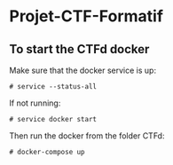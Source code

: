 # Projet-CTF-Formatif

## To start the CTFd docker

Make sure that the docker service is up:
```
# service --status-all
```

If not running:
```
# service docker start
```

Then run the docker from the folder CTFd:
```
# docker-compose up
```
